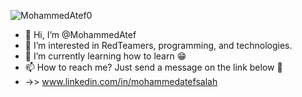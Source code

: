 <p align="left"> <img src="https://komarev.com/ghpvc/?username=MohammedAtef0&label=Profile%20views&color=0e75b6&style=flat" alt="MohammedAtef0" /> </p>

- 👋 Hi, I’m @MohammedAtef
- 👀 I’m interested in RedTeamers, programming, and technologies. 
- 🌱 I’m currently learning how to learn 😁
- 📫 How to reach me? Just send a message on the link below 👀
- ->> www.linkedin.com/in/mohammedatefsalah
<!---
MohammedAtef0/MohammedAtef0 is a ✨ special ✨ repository because its `README.md` (this file) appears on your GitHub profile.
You can click the Preview link to take a look at your changes.
--->
